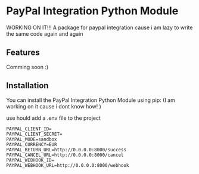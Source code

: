 # PayPal Integration Python Module

WORKING ON IT!!!
A package for paypal integration cause i am lazy to write the same code again and again

## Features

Comming soon :)

## Installation

You can install the PayPal Integration Python Module using pip:
(I am working on it cause i dont know how! )

use hould add a .env file to the project

```
PAYPAL_CLIENT_ID=
PAYPAL_CLIENT_SECRET=
PAYPAL_MODE=sandbox
PAYPAL_CURRENCY=EUR
PAYPAL_RETURN_URL=http://0.0.0.0:8000/success
PAYPAL_CANCEL_URL=http://0.0.0.0:8000/cancel
PAYPAL_WEBHOOK_ID=
PAYPAL_WEBHOOK_URL=http://0.0.0.0:8000/webhook

```
